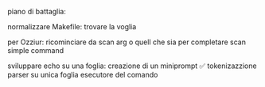 piano di battaglia: 

normalizzare Makefile:
	trovare la voglia

per Ozziur: ricominciare da scan arg o quell che sia per completare scan simple command

sviluppare echo su una foglia:
	creazione di un miniprompt ✅
	tokenizazzione
	parser su unica foglia
	esecutore del comando
